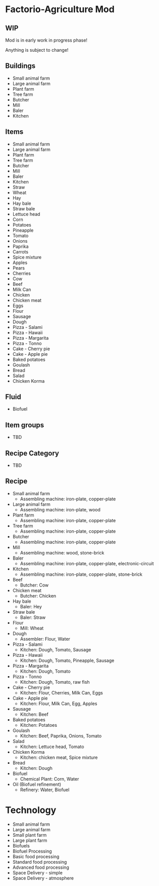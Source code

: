 # Factorio-Agriculture Mod

## WIP
Mod is in early work in progress phase!

Anything is subject to change!

## Buildings
- Small animal farm
- Large animal farm
- Plant farm
- Tree farm
- Butcher
- Mill
- Baler 
- Kitchen

## Items
- Small animal farm
- Large animal farm
- Plant farm
- Tree farm
- Butcher
- Mill
- Baler
- Kitchen
- Straw
- Wheat
- Hay
- Hay bale
- Straw bale
- Lettuce head
- Corn
- Potatoes
- Pineapple
- Tomato
- Onions
- Paprika
- Carrots
- Spice mixture
- Apples
- Pears
- Cherries
- Cow
- Beef
- Milk Can
- Chicken
- Chicken meat
- Eggs
- Flour
- Sausage
- Dough
- Pizza - Salami
- Pizza - Hawaii
- Pizza - Margarita
- Pizza - Tonno
- Cake - Cherry pie
- Cake - Apple pie
- Baked potatoes
- Goulash
- Bread
- Salad
- Chicken Korma

## Fluid
- Biofuel

## Item groups
- TBD

## Recipe Category
- TBD

## Recipe
- Small animal farm
  - Assembling machine: iron-plate, copper-plate
- Large animal farm
  - Assembling machine: iron-plate, wood
- Plant farm
  - Assembling machine: iron-plate, copper-plate
- Tree farm
  - Assembling machine: iron-plate, copper-plate
- Butcher
  - Assembling machine: iron-plate, copper-plate
- Mill
  - Assembling machine: wood, stone-brick
- Baler
  - Assembling machine: iron-plate, copper-plate, electronic-circuit
- Kitchen
  - Assembling machine: iron-plate, copper-plate, stone-brick
- Beef
  - Butcher: Cow
- Chicken meat
  - Butcher: Chicken
- Hay bale
  - Baler: Hey
- Straw bale
  - Baler: Straw
- Flour
  - Mill: Wheat
- Dough
  - Assembler: Flour, Water
- Pizza - Salami
  - Kitchen: Dough, Tomato, Sausage
- Pizza - Hawaii
  - Kitchen: Dough, Tomato, Pineapple, Sausage
- Pizza - Margarita
  - Kitchen: Dough, Tomato
- Pizza - Tonno
  - Kitchen: Dough, Tomato, raw fish
- Cake - Cherry pie
  - Kitchen: Flour, Cherries, Milk Can, Eggs
- Cake - Apple pie
  - Kitchen: Flour, Milk Can, Egg, Apples
- Sausage
  - Kitchen: Beef
- Baked potatoes
  - Kitchen: Potatoes
- Goulash
  - Kitchen: Beef, Paprika, Onions, Tomato
- Salad
  - Kitchen: Lettuce head, Tomato
- Chicken Korma
  - Kitchen: chicken meat,  Spice mixture
- Bread
  - Kitchen: Dough
- Biofuel
  - Chemical Plant: Corn, Water
- Oil (Biofuel refinement)
  - Refinery: Water, Biofuel

# Technology
- Small animal farm
- Large animal farm
- Small plant farm
- Large plant farm
- Biofuels
- Biofuel Processing
- Basic food processing
- Standard food processing
- Advanced food processing
- Space Delivery - simple
- Space Delivery - atmosphere